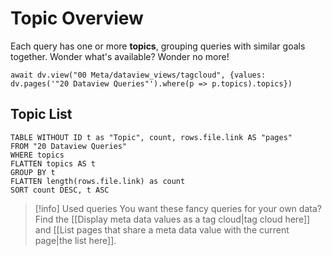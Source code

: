 # Topic Overview

Each query has one or more **topics**, grouping queries with similar goals together. Wonder what's available? Wonder no more!

```dataviewjs
await dv.view("00 Meta/dataview_views/tagcloud", {values: dv.pages('"20 Dataview Queries"').where(p => p.topics).topics})
```

## Topic List

```dataview
TABLE WITHOUT ID t as "Topic", count, rows.file.link AS "pages"
FROM "20 Dataview Queries"
WHERE topics
FLATTEN topics AS t
GROUP BY t
FLATTEN length(rows.file.link) as count
SORT count DESC, t ASC
```

> [!info] Used queries
> You want these fancy queries for your own data? Find the [[Display meta data values as a tag cloud|tag cloud here]] and [[List pages that share a meta data value with the current page|the list here]].
